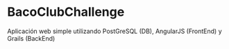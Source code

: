 # BacoClubChallenge
Aplicación web simple utilizando PostGreSQL (DB), AngularJS (FrontEnd) y Grails (BackEnd)
